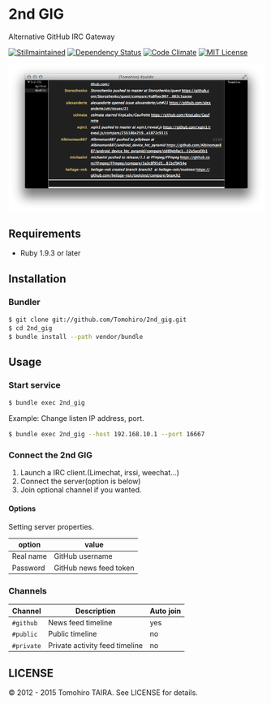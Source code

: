 2nd GIG
================================================================================


Alternative GitHub IRC Gateway

[![Stillmaintained](http://stillmaintained.com/Tomohiro/2nd_gig.png)](http://stillmaintained.com/Tomohiro/2nd_gig)
[![Dependency Status](https://img.shields.io/gemnasium/Tomohiro/2nd_gig.svg?style=flat-square)](https://gemnasium.com/Tomohiro/2nd_gig)
[![Code Climate](https://img.shields.io/codeclimate/github/Tomohiro/2nd_gig.svg?style=flat-square)](https://codeclimate.com/github/Tomohiro/2nd_gig)
[![MIT License](http://img.shields.io/badge/license-MIT-blue.svg?style=flat-square)](LICENSE)

![2nd GIG screenshot](screenshot.png)


Requirements
--------------------------------------------------------------------------------

- Ruby 1.9.3 or later


Installation
--------------------------------------------------------------------------------

### Bundler

```sh
$ git clone git://github.com/Tomohiro/2nd_gig.git
$ cd 2nd_gig
$ bundle install --path vendor/bundle
```


Usage
--------------------------------------------------------------------------------

### Start service

```sh
$ bundle exec 2nd_gig
```

Example: Change listen IP address, port.

```sh
$ bundle exec 2nd_gig --host 192.168.10.1 --port 16667
```


### Connect the 2nd GIG

1. Launch a IRC client.(Limechat, irssi, weechat...)
2. Connect the server(option is below)
3. Join optional channel if you wanted.

#### Options

Setting server properties.

option    | value
--------- | -----
Real name | GitHub username
Password  | GitHub news feed token


### Channels

Channel    | Description                    | Auto join
---------- | ------------------------------ | ---------
`#github`  | News feed timeline             | yes
`#public`  | Public timeline                | no
`#private` | Private activity feed timeline | no


LICENSE
--------------------------------------------------------------------------------

&copy; 2012 - 2015 Tomohiro TAIRA.
See LICENSE for details.
